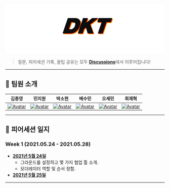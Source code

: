 <div align="center"> 
    <img src="logo.png" alt="logo"/>
</div>

> 질문, 피어세션 기록, 꿀팁 공유는 모두 <strong>[Discussions](https://github.com/pstage-ocr-team6/peer-session/discussions)</strong>에서 이루어집니다!

---

## 👋 팀원 소개

|                                             김종영                                             |                                                민지원                                                 |                                                                        박소현                                                                         |                                               배수민                                                |                                            오세민                                             |                                               최재혁                                               |
| :--------------------------------------------------------------------------------------------: | :---------------------------------------------------------------------------------------------------: | :---------------------------------------------------------------------------------------------------------------------------------------------------: | :-------------------------------------------------------------------------------------------------: | :-------------------------------------------------------------------------------------------: | :------------------------------------------------------------------------------------------------: |
| [![Avatar](https://avatars.githubusercontent.com/u/39907037?v=4)](https://github.com/kjy93217) | [![Avatar](https://avatars.githubusercontent.com/u/29668380?v=4)](https://github.com/peacecheejecake) | [![Avatar](https://avatars.githubusercontent.com/u/37505775?s=460&u=44732fef53503e63d47192ce5c2de747eff5f0c6&v=4)](https://github.com/CoodingPenguin) | [![Avatar](https://avatars.githubusercontent.com/u/35002768?s=460&v=4)](https://github.com/bsm8734) | [![Avatar](https://avatars.githubusercontent.com/u/48181287?v=4)](https://github.com/osmosm7) | [![Avatar](https://avatars.githubusercontent.com/u/26226101?s=460&v=4)](https://github.com/opijae) |

---

## 📝 피어세션 일지

### Week 1 (2021.05.24 - 2021.05.28)

- **[2021년 5월 24일](https://github.com/pstage-ocr-team6/peer-session/discussions/2)**
  - 그라운드룰 설정하고 몇 가지 협업 툴 소개.
  - 모더레이터 역할 및 순서 정함.
- **[2021년 5월 25일](https://github.com/pstage-ocr-team6/peer-session/discussions/4)**

---

